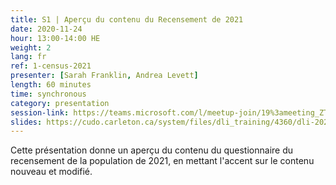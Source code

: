 ```yaml
---
title: S1 | Aperçu du contenu du Recensement de 2021
date: 2020-11-24
hour: 13:00-14:00 HE
weight: 2
lang: fr
ref: 1-census-2021
presenter: [Sarah Franklin, Andrea Levett]
length: 60 minutes
time: synchronous
category: presentation
session-link: https://teams.microsoft.com/l/meetup-join/19%3ameeting_ZTM4NzM5YTUtZDIyMi00OTkwLWI1YTYtMjk0OWRlZjliMWU3%40thread.v2/0?context=%7b%22Tid%22%3a%22258f1f99-ee3d-42c7-bfc5-7af1b2343e02%22%2c%22Oid%22%3a%22453f2523-0463-455c-94fd-041235866d35%22%7d
slides: https://cudo.carleton.ca/system/files/dli_training/4360/dli-2021-census-content.pptx
---
```

Cette présentation donne un aperçu du contenu du questionnaire du recensement de la population de 2021, en mettant l'accent sur le contenu nouveau et modifié.
